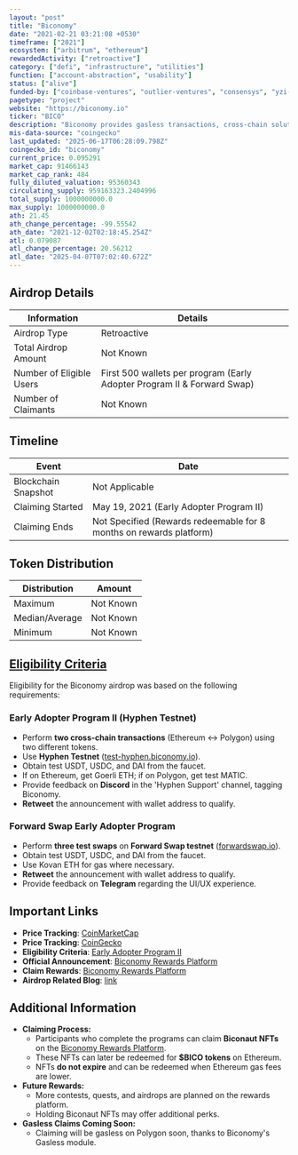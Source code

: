 ```yaml
---
layout: "post"
title: "Biconomy"
date: "2021-02-21 03:21:08 +0530"
timeframe: ["2021"]
ecosystem: ["arbitrum", "ethereum"]
rewardedActivity: ["retroactive"]
category: ["defi", "infrastructure", "utilities"]
function: ["account-abstraction", "usability"]
status: ["alive"]
funded-by: ["coinbase-ventures", "outlier-ventures", "consensys", "yzi-labs"]
pagetype: "project"
website: "https://biconomy.io"
ticker: "BICO"
description: "Biconomy provides gasless transactions, cross-chain solutions, and transaction optimization tools to simplify Web3.0 adoption."
mis-data-source: "coingecko"
last_updated: "2025-06-17T06:28:09.798Z"
coingecko_id: "biconomy"
current_price: 0.095291
market_cap: 91466143
market_cap_rank: 484
fully_diluted_valuation: 95360343
circulating_supply: 959163323.2404996
total_supply: 1000000000.0
max_supply: 1000000000.0
ath: 21.45
ath_change_percentage: -99.55542
ath_date: "2021-12-02T02:18:45.254Z"
atl: 0.079087
atl_change_percentage: 20.56212
atl_date: "2025-04-07T07:02:40.672Z"
---
```


## Airdrop Details

| Information              | Details                                                                 |
| ------------------------ | ----------------------------------------------------------------------- |
| Airdrop Type             | Retroactive                                                             |
| Total Airdrop Amount     | Not Known                                                               |
| Number of Eligible Users | First 500 wallets per program (Early Adopter Program II & Forward Swap) |
| Number of Claimants      | Not Known                                                               |

## Timeline

| Event               | Date                                                                |
| ------------------- | ------------------------------------------------------------------- |
| Blockchain Snapshot | Not Applicable                                                      |
| Claiming Started    | May 19, 2021 (Early Adopter Program II)                             |
| Claiming Ends       | Not Specified (Rewards redeemable for 8 months on rewards platform) |

## Token Distribution

| Distribution   | Amount    |
| -------------- | --------- |
| Maximum        | Not Known |
| Median/Average | Not Known |
| Minimum        | Not Known |

## [Eligibility Criteria](https://medium.com/biconomy/tagged/airdrop)

Eligibility for the Biconomy airdrop was based on the following requirements:

### Early Adopter Program II (Hyphen Testnet)
- Perform **two cross-chain transactions** (Ethereum ↔ Polygon) using two different tokens.
- Use **Hyphen Testnet** ([test-hyphen.biconomy.io](https://test-hyphen.biconomy.io)).
- Obtain test USDT, USDC, and DAI from the faucet.
- If on Ethereum, get Goerli ETH; if on Polygon, get test MATIC.
- Provide feedback on **Discord** in the 'Hyphen Support' channel, tagging Biconomy.
- **Retweet** the announcement with wallet address to qualify.

### Forward Swap Early Adopter Program
- Perform **three test swaps** on **Forward Swap testnet** ([forwardswap.io](https://forwardswap.io)).
- Obtain test USDT, USDC, and DAI from the faucet.
- Use Kovan ETH for gas where necessary.
- **Retweet** the announcement with wallet address to qualify.
- Provide feedback on **Telegram** regarding the UI/UX experience.

## Important Links

- **Price Tracking**: [CoinMarketCap](https://coinmarketcap.com/currencies/biconomy)
- **Price Tracking**: [CoinGecko](https://www.coingecko.com/en/coins/biconomy)
- **Eligibility Criteria**: [Early Adopter Program II](https://medium.com/biconomy/biconomy-early-adopter-program-ii-e2cf235fc76c)
- **Official Announcement**: [Biconomy Rewards Platform](https://medium.com/biconomy/introducing-the-biconomy-rewards-platform-8ab1b2ff535b)
- **Claim Rewards**: [Biconomy Rewards Platform](https://rewards.biconomy.io/)
- **Airdrop Related Blog**: [link](https://medium.com/biconomy/tagged/airdrop)

## Additional Information

- **Claiming Process:**
  - Participants who complete the programs can claim **Biconaut NFTs** on the [Biconomy Rewards Platform](https://rewards.biconomy.io/).
  - These NFTs can later be redeemed for **$BICO tokens** on Ethereum.
  - NFTs **do not expire** and can be redeemed when Ethereum gas fees are lower.
- **Future Rewards:**
  - More contests, quests, and airdrops are planned on the rewards platform.
  - Holding Biconaut NFTs may offer additional perks.
- **Gasless Claims Coming Soon:**
  - Claiming will be gasless on Polygon soon, thanks to Biconomy's Gasless module.
